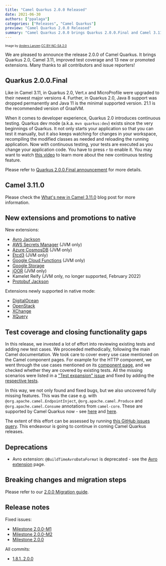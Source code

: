 ```yaml
---
title: "Camel Quarkus 2.0.0 Released"
date: 2021-06-30
authors: ["ppalaga"]
categories: ["Releases", "Camel Quarkus"]
preview: "Camel Quarkus 2.0.0 Released"
summary: "Camel Quarkus 2.0.0 brings Quarkus 2.0.0.Final and Camel 3.11.0"
---
```


<sub><sup>Image by <a href="https://www.flickr.com/photos/lanzen/5984113332">Anders Lanzen</a> <a href="https://creativecommons.org/licenses/by-nc-sa/2.0">CC BY-NC-SA 2.0</a></sup></sub>

We are pleased to announce the release 2.0.0 of Camel Quarkus.
It brings Quarkus 2.0, Camel 3.11, improved test coverage and 13 new or promoted extensions.
Many thanks to all contributors and issue reporters!

## Quarkus 2.0.0.Final

Like in Camel 3.11, in Quarkus 2.0, Vert.x and MicroProfile were upgraded to their newest major versions 4.
Further, in Quarkus 2.0, Java 8 support was dropped permanently and Java 11 is the minimal supported version.
21.1 is the recommended version of GraalVM.

When it comes to developer experience, Quarkus 2.0 introduces continuous testing.
Quarkus dev mode (a.k.a. `mvn quarkus:dev`) exists since the very beginnings of Quarkus.
It not only starts your application so that you can test it manually,
but it also keeps watching for changes in your workspace, recompiling the modified classes as needed
and reloading the running application.
Now with continuous testing, your tests are executed as you change your application code.
You have to press `r` to enable it.
You may want to watch [this video](https://www.youtube.com/watch?v=rUyiTzbezjw) to learn more about the new continuous testing feature.

Please refer to [Quarkus 2.0.0.Final announcement](https://quarkus.io/blog/quarkus-2-0-0-final-released/) for more details.

## Camel 3.11.0

Please check the [What's new in Camel 3.11.0](/blog/2021/06/Camel311-Whatsnew/) blog post for more information.

## New extensions and promotions to native

New extensions:

* [Avro Jackson](/camel-quarkus/next/reference/extensions/jackson-avro.html)
* [AWS Secrets Manager](/camel-quarkus/next/reference/extensions/aws-secrets-manager.html) (JVM only)
* [Azure CosmosDB](/camel-quarkus/next/reference/extensions/azure-cosmosdb.html) (JVM only)
* [Etcd3](/camel-quarkus/next/reference/extensions/etcd3.html) (JVM only)
* [Google Cloud Functions](/camel-quarkus/next/reference/extensions/google-functions.html) (JVM only)
* [Google Storage](/camel-quarkus/next/reference/extensions/google-storage.html)
* [jOOR](/camel-quarkus/next/reference/extensions/joor.html) (JVM only)
* Kamelet Reify (JVM only, no longer supported, February 2022)
* [Protobuf Jackson](/camel-quarkus/next/reference/extensions/jackson-protobuf.html)

Extensions newly supported in native mode:

* [DigitalOcean](/camel-quarkus/next/reference/extensions/digitalocean.html)
* [OpenStack](/camel-quarkus/next/reference/extensions/openstack.html)
* [XChange](/camel-quarkus/next/reference/extensions/xchange.html)
* [XQuery](/camel-quarkus/next/reference/extensions/saxon.html)


## Test coverage and closing functionality gaps

In this release, we invested a lot of effort into reviewing existing tests and adding new test cases.
We proceeded methodically, following the main Camel documentation.
We took care to cover every use case mentioned on the Camel component pages.
For example for the HTTP component, we went through the use cases mentioned on its [component page](/components/next/http-component.html),
and we checked whether they are covered by existing tests.
All the missing scenarios were listed in a ["Test expansion" issue](https://github.com/apache/camel-quarkus/issues/2794)
and fixed by adding the [respective tests](https://github.com/apache/camel-quarkus/commit/5c969cac27abd1af122b895fc0a7e7f26b69df25).

In this way, we not only found and fixed bugs, but we also uncovered fully missing features.
This was the case e.g. with `@org.apache.camel.EndpointInject`, `@org.apache.camel.Produce` and `@org.apache.camel.Consume` annotations from `camel-core`.
These are supported by Camel Quarkus now - see [here](/camel-quarkus/next/user-guide/cdi.html#_endpointinject_and_produce) and [here](/camel-quarkus/next/user-guide/cdi.html#_consume).

The extent of this effort can be assessed by running [this GitHub issues query](https://github.com/apache/camel-quarkus/issues?q=is%3Aissue+label%3Aintegration-test+closed%3A2021-04-26..2021-06-25). This endeavour is going to continue in coming Camel Quarkus releases.

## Deprecations

* Avro extension: `@BuildTimeAvroDataFormat` is deprecated - see the [Avro extension](/camel-quarkus/next/reference/extensions/avro.html#extensions-avro-additional-camel-quarkus-configuration) page.


## Breaking changes and migration steps

Please refer to our [2.0.0 Migration guide](/camel-quarkus/next/migration-guide/2.0.0.html).

## Release notes

Fixed issues:

* [Milestone 2.0.0-M1](https://github.com/apache/camel-quarkus/milestone/13?closed=1)
* [Milestone 2.0.0-M2](https://github.com/apache/camel-quarkus/milestone/16?closed=1)
* [Milestone 2.0.0](https://github.com/apache/camel-quarkus/milestone/15?closed=1)

All commits:

* [1.8.1..2.0.0](https://github.com/apache/camel-quarkus/compare/1.8.1...2.0.0)
